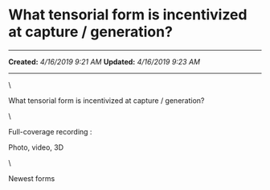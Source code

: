 What tensorial form is incentivized at capture / generation?
============================================================

  -------------- ---------------------
  **Created:**   *4/16/2019 9:21 AM*
  **Updated:**   *4/16/2019 9:23 AM*
  -------------- ---------------------

\

What tensorial form is incentivized at capture / generation?

\

Full-coverage recording :

Photo, video, 3D

\

Newest forms

 
